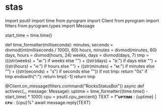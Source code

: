 # stas
import psutil
import time
from pyrogram import Client
from pyrogram import filters 
from pyrogram.types import Message

start_time = time.time()

def time_formatter(milliseconds):
    minutes, seconds = divmod(int(milliseconds / 1000), 60)
    hours, minutes = divmod(minutes, 60)
    days, hours = divmod(hours, 24)
    weeks, days = divmod(days, 7)
    tmp = (((str(weeks) + "ᴡ:") if weeks else "") +
           ((str(days) + "ᴅ:") if days else "") +
           ((str(hours) + "ʜ:") if hours else "") +
           ((str(minutes) + "ᴍ:") if minutes else "") +
           ((str(seconds) + "s") if seconds else ""))
    if not tmp:
        return "0s"
    if tmp.endswith(":"):
        return tmp[:-1]
    return tmp


@Client.on_message(filters.command("RocksStatusBot"))
async def activevc(_, message: Message):
    uptime = time_formatter((time.time() - start_time) * 1000)
    cpu = psutil.cpu_percent()
    TEXT = f"**ᴜᴘᴛɪᴍᴇ** : {uptime} | **ᴄᴘᴜ** : {cpu}%"
    await message.reply(TEXT)
